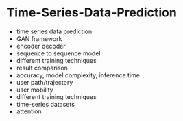 # Time-Series-Data-Prediction                 
- time series data prediction               
- GAN framework            
- encoder decoder        
- sequence to sequence model  
- different training techniques  
- result comparison 
- accuracy, model complexity, inference time 
- user path/trajectory 
- user mobility 
- different training techniques 
- time-series datasets 
- attention 
  
